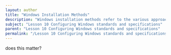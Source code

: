 ```yaml
---
layout: author
title: "Windows Installation Methods"
description: "Windows installation methods refer to the various approaches used to install the Windows operating system on a computer. These methods include Clean Installation, Upgrade Installation, Network Installation, and Unattended Installation, each catering to different user needs and system requirements. A Clean Installation starts from scratch, while an Upgrade Installation preserves existing files and settings. Network Installation allows deployment across multiple systems through a network, and Unattended Installation automates the process for convenience. Understanding these methods is crucial for IT professionals preparing systems for optimal performance and compliance with organizational standards."
subject: "Lesson 10 Configuring Windows standards and specifications"
parent: "Lesson 10 Configuring Windows standards and specifications"
permalink: "/Lesson 10 Configuring Windows standards and specifications/Windows Installation Methods/"
---
```


does this matter?
